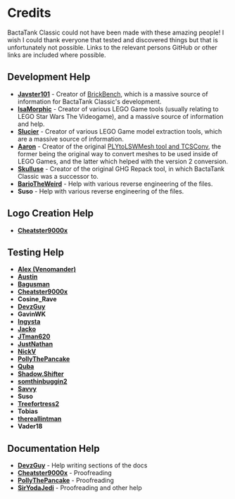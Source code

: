 # Credits
BactaTank Classic could not have been made with these amazing people! I wish I could thank everyone that tested and discovered things but that is unfortunately not possible. Links to the relevant persons GitHub or other links are included where possible.

## Development Help
- [**Javster101**](https://github.com/javster101) - Creator of [BrickBench](https://github.com/BrickBench/BrickBench), which is a massive source of information for BactaTank Classic's development.
- [**IsaMorphic**](https://github.com/IsaMorphic) - Creator of various LEGO Game tools (usually relating to LEGO Star Wars The Videogame), and a massive source of information and help.
- [**Slucier**](https://rockraidersunited.com/profile/9708-sluicer/) - Creator of various LEGO Game model extraction tools, which are a massive source of information.
- [**Aaron**](https://github.com/aaronlink127) - Creator of the original [PLYtoLSWMesh tool and TCSConv](https://github.com/aaronlink127/LEGOTTGamesProjects), the former being the original way to convert meshes to be used inside of LEGO Games, and the latter which helped with the version 2 conversion.
- [**Skulluse**](https://gamebanana.com/members/2001203) - Creator of the original GHG Repack tool, in which BactaTank Classic was a successor to.
- [**BarioTheWeird**](https://gamebanana.com/members/1980048) - Help with various reverse engineering of the files.
- **Suso** - Help with various reverse engineering of the files.

## Logo Creation Help
- [**Cheatster9000x**](https://gamebanana.com/members/1609018)

## Testing Help
- [**Alex (Venomander)**](https://gamebanana.com/members/2190525)
- [**Austin**](https://gamebanana.com/members/2178719)
- [**Bagusman**](https://gamebanana.com/members/2723692)
- [**Cheatster9000x**](https://gamebanana.com/members/1609018)
- **Cosine_Rave**
- [**DevzGuy**](https://github.com/brickmodding)
- **GavinWK**
- [**Ingysta**](https://gamebanana.com/members/1728415)
- [**Jacko**](https://gamebanana.com/members/1962013)
- [**JTman620**](https://gamebanana.com/members/1489636)
- [**JustNathan**](https://gamebanana.com/members/1896802)
- [**NickV**](https://gamebanana.com/members/2493029)
- [**PollyThePancake**](https://github.com/PollyThePancake)
- [**Quba**](https://gamebanana.com/members/2521657)
- [**Shadow.Shifter**](https://gamebanana.com/members/1945343)
- [**somthinbuggin2**](https://www.youtube.com/@krisdreemurra.k.a.somthinb4356/videos)
- [**Savvy**](https://gamebanana.com/members/2060873)
- **Suso**
- [**Treefortress2**](https://gamebanana.com/members/2612688)
- **Tobias**
- [**thereallintman**](https://gamebanana.com/members/1772509)
- **Vader18**

## Documentation Help
- [**DevzGuy**](https://github.com/brickmodding) - Help writing sections of the docs
- [**Cheatster9000x**](https://gamebanana.com/members/1609018) - Proofreading
- [**PollyThePancake**](https://github.com/PollyThePancake) - Proofreading
- [**SirYodaJedi**](https://github.com/SirYodaJedi) - Proofreading and other help